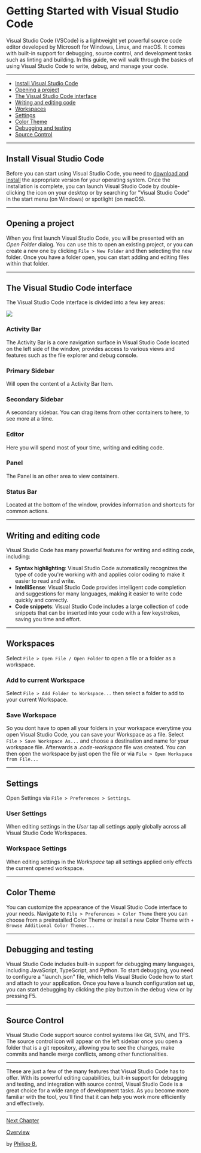# Getting Started with Visual Studio Code

Visual Studio Code (VSCode) is a lightweight yet powerful source code editor developed by Microsoft for Windows, Linux, and macOS. It comes with built-in support for debugging, source control, and development tasks such as linting and building. In this guide, we will walk through the basics of using Visual Studio Code to write, debug, and manage your code.

---

* [Install Visual Studio Code](#install-visual-studio-code)
* [Opening a project](#opening-a-project)
* [The Visual Studio Code interface](#the-visual-studio-code-interface)
* [Writing and editing code](#writing-and-editing-code)
* [Workspaces](#workspaces)
* [Settings](#settings)
* [Color Theme](#color-theme)
* [Debugging and testing](#debugging-and-testing)
* [Source Control](#source-control)

---

## Install Visual Studio Code

Before you can start using Visual Studio Code, you need to [download and install](https://code.visualstudio.com/download) the appropriate version for your operating system. Once the installation is complete, you can launch Visual Studio Code by double-clicking the icon on your desktop or by searching for "Visual Studio Code" in the start menu (on Windows) or spotlight (on macOS).

---

## Opening a project

When you first launch Visual Studio Code, you will be presented with an *Open Folder* dialog. You can use this to open an existing project, or you can create a new one by clicking `File > New Folder` and then selecting the new folder. Once you have a folder open, you can start adding and editing files within that folder.

---

## The Visual Studio Code interface

The Visual Studio Code interface is divided into a few key areas:

<img src = "https://code.visualstudio.com/assets/api/ux-guidelines/examples/architecture-containers.png" tile = "VSCode Interface"/>

### Activity Bar

The Activity Bar is a core navigation surface in Visual Studio Code located on the left side of the window, provides access to various views and features such as the file explorer and debug console.

### Primary Sidebar

Will open the content of a Activity Bar Item.

### Secondary Sidebar

A secondary sidebar. You can drag items from other containers to here, to see more at a time.

### Editor

Here you will spend most of your time, writing and editing code.

### Panel

The Panel is an other area to view containers.

### Status Bar

Located at the bottom of the window, provides information and shortcuts for common actions.

---

## Writing and editing code

Visual Studio Code has many powerful features for writing and editing code, including:

* **Syntax highlighting**: Visual Studio Code automatically recognizes the type of code you're working with and applies color coding to make it easier to read and write.
* **IntelliSense**: Visual Studio Code provides intelligent code completion and suggestions for many languages, making it easier to write code quickly and correctly.
* **Code snippets**: Visual Studio Code includes a large collection of code snippets that can be inserted into your code with a few keystrokes, saving you time and effort.

---

## Workspaces

Select `File > Open File / Open Folder` to open a file or a folder as a workspace.

### Add to current Workspace

Select `File > Add Folder to Workspace...` then select a folder to add to your current Workspace.

### Save Workspace

So you dont have to open all your folders in your workspace everytime you open Visual Studio Code, you can save your Workspace as a file. Select `File > Save Workspace As...` and choose a destination and name for your workspace file. Afterwards a *.code-workspace* file was created. You can then open the workspace by just open the file or via `File > Open Workspace from File...`

---

## Settings

Open Settings via `File > Preferences > Settings`.

### User Settings

When editing settings in the *User* tap all settings apply globally across all Visual Studio Code Workspaces.

### Workspace Settings

When editing settings in the *Workspace* tap all settings applied only effects the current opened workspace.

---

## Color Theme

You can customize the appearance of the Visual Studio Code interface to your needs. Navigate to `File > Preferences > Color Theme` there you can choose from a preinstalled Color Theme or install a new Color Theme with `+ Browse Additional Color Themes...`

---

## Debugging and testing

Visual Studio Code includes built-in support for debugging many languages, including JavaScript, TypeScript, and Python. To start debugging, you need to configure a "launch.json" file, which tells Visual Studio Code how to start and attach to your application. Once you have a launch configuration set up, you can start debugging by clicking the play button in the debug view or by pressing F5.

---

## Source Control

Visual Studio Code support source control systems like Git, SVN, and TFS. The source control icon will appear on the left sidebar once you open a folder that is a git repository, allowing you to see the changes, make commits and handle merge conflicts, among other functionalities.

---

These are just a few of the many features that Visual Studio Code has to offer. With its powerful editing capabilities, built-in support for debugging and testing, and integration with source control, Visual Studio Code is a great choice for a wide range of development tasks. As you become more familiar with the tool, you'll find that it can help you work more efficiently and effectively.

---

[Next Chapter](UsingVSCodeWithObjectScript.md)

[Overview](../README.md)

by [Philipp B.](https://github.com/phil1436)
